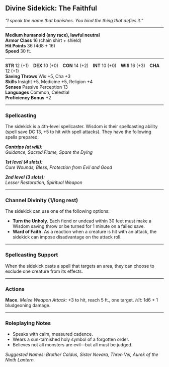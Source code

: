 ## Divine Sidekick: The Faithful

*“I speak the name that banishes. You bind the thing that defies it.”*

___
**Medium humanoid (any race), lawful neutral**  
**Armor Class** 16 (chain shirt + shield)  
**Hit Points** 36 (4d8 + 16)  
**Speed** 30 ft.  
___
**STR** 12 (+1) **DEX** 10 (+0) **CON** 14 (+2) **INT** 10 (+0) **WIS** 16 (+3) **CHA** 12 (+1)  
**Saving Throws** Wis +5, Cha +3  
**Skills** Insight +5, Medicine +5, Religion +4  
**Senses** Passive Perception 13  
**Languages** Common, Celestial  
**Proficiency Bonus** +2  
___

### Spellcasting

The sidekick is a 4th-level spellcaster. Wisdom is their spellcasting ability (spell save DC 13, +5 to hit with spell attacks). They have the following spells prepared:

***Cantrips (at will):***  
*Guidance, Sacred Flame, Spare the Dying*

***1st level (4 slots):***  
*Cure Wounds, Bless, Protection from Evil and Good*

***2nd level (3 slots):***  
*Lesser Restoration, Spiritual Weapon*

---

### Channel Divinity (1/long rest)

The sidekick can use one of the following options:

- **Turn the Unholy.** Each fiend or undead within 30 feet must make a Wisdom saving throw or be turned for 1 minute on a failed save.
- **Ward of Faith.** As a reaction when a creature is hit with an attack, the sidekick can impose disadvantage on the attack roll.

---

### Spellcasting Support

When the sidekick casts a spell that targets an area, they can choose to exclude one creature from its effects.

---

### Actions

**Mace.** *Melee Weapon Attack:* +3 to hit, reach 5 ft., one target. *Hit:* 1d6 + 1 bludgeoning damage.

---

### Roleplaying Notes

- Speaks with calm, measured cadence.
- Wears a sun-tarnished holy symbol of a forgotten order.
- Believes not all monsters are evil—but all must be judged.

*Suggested Names: Brother Caldus, Sister Nevara, Thren Vel, Aurek of the Ninth Lantern.*
